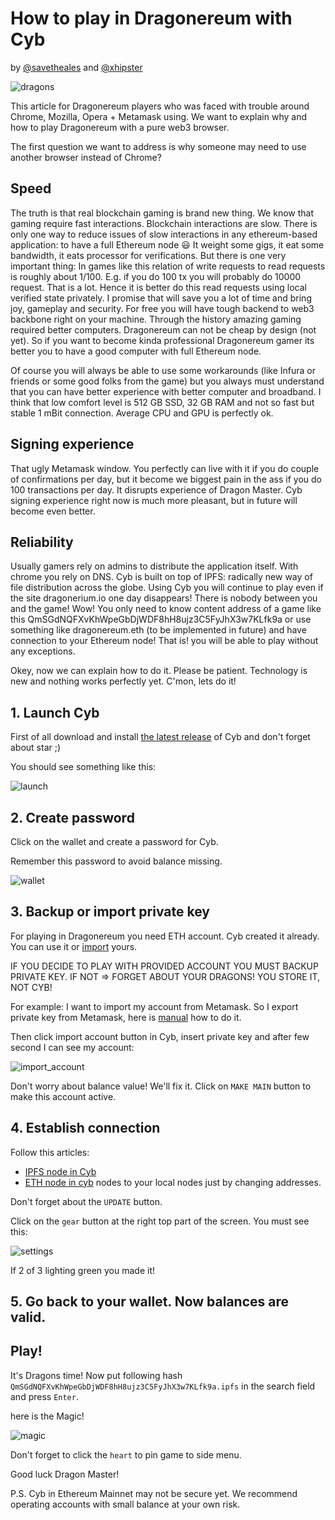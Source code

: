 # How to play in Dragonereum with Cyb

by [@savetheales]() and [@xhipster]()

![dragons](dragon.png)

This article for Dragonereum players who was faced with trouble around Chrome, Mozilla, Opera + Metamask using. We want to explain why and how to play Dragonereum with a pure web3 browser.

The first question we want to address is why someone may need to use another browser instead of Chrome?

## Speed

The truth is that real blockchain gaming is brand new thing. We know that gaming require fast interactions. Blockchain interactions are slow. There is only one way to reduce issues of slow interactions in any ethereum-based application: to have a full Ethereum node :smiley: It weight some gigs, it eat some bandwidth, it eats processor for verifications. But there is one very important thing: In games like this relation of write requests to read requests is roughly about 1/100. E.g. if you do 100 tx you will probably do 10000 request. That is a lot. Hence it is better do this read requests using local verified state privately. I promise that will save you a lot of time and bring joy, gameplay and security. For free you will have tough backend to web3 backbone right on your machine. Through the history amazing gaming required better computers. Dragonereum can not be cheap by design (not yet). So if you want to become kinda professional Dragonereum gamer its better you to have a good computer with full Ethereum node.

Of course you will always be able to use some workarounds (like Infura or friends or some good folks from the game) but you always must understand that you can have better experience with better computer and broadband. I think that low comfort level is 512 GB SSD, 32 GB RAM and not so fast but stable 1 mBit connection. Average CPU and GPU is perfectly ok.

## Signing experience

That ugly Metamask window. You perfectly can live with it if you do couple of confirmations per day, but it become we biggest pain in the ass if you do 100 transactions per day. It disrupts experience of Dragon Master. Cyb signing experience right now is much more pleasant, but in future will become even better.

## Reliability

Usually gamers rely on admins to distribute the application itself. With chrome you rely on DNS. Cyb is built on top of IPFS: radically new way of file distribution across the globe. Using Cyb you will continue to play even if the site dragonerium.io one day disappears! There is nobody between you and the game! Wow! You only need to know content address of a game like this QmSGdNQFXvKhWpeGbDjWDF8hH8ujz3C5FyJhX3w7KLfk9a or use something like dragonereum.eth (to be implemented in future) and have connection to your Ethereum node! That is! you will be able to play without any exceptions.


Okey, now we can explain how to do it. Please be patient. Technology is new and nothing  works perfectly yet. C'mon, lets do it!

## 1. Launch Cyb

First of all download and install [the latest release](https://github.com/cybercongress/cyb/releases) of Cyb and don't forget about star ;)

You should see something like this:

![launch](launch.png)

## 2. Create password

Click on the wallet and create a password for Cyb.

Remember this password to avoid balance missing.

![wallet](wallet.png)

## 3. Backup or import private key

For playing in Dragonereum you need ETH account. Cyb created it already. You can use it or [import](asdasdasd) yours.

IF YOU DECIDE TO PLAY WITH PROVIDED ACCOUNT YOU MUST BACKUP PRIVATE KEY. IF NOT => FORGET ABOUT YOUR DRAGONS! YOU STORE IT, NOT CYB!

For example: I want to import my account from Metamask. So I export private key from Metamask, here is [manual](asdasdasdasd) how to do it.

Then click import account button in Cyb, insert private key and after few second I can see my account:

![import_account](account.png)

Don't worry about balance value! We'll fix it. Click on `MAKE MAIN` button to make this account active.

## 4. Establish connection

Follow this articles:
- [IPFS node in Cyb](https://steemit.com/web3/@savetheales/how-to-add-custom-ipfs-node-to-your-cyb)
- [ETH node in cyb](https://steemit.com/web3/@savetheales/how-to-add-own-eth-node-to-your-cyb) nodes to your local nodes just by changing addresses.

Don't forget about the `UPDATE` button.

 Click on the `gear` button at the right top part of the screen. You must see this:

![settings](settings.png)

If 2 of 3 lighting green you made it!

## 5. Go back to your wallet. Now balances are valid.

## Play!

It's Dragons time! Now put following hash `QmSGdNQFXvKhWpeGbDjWDF8hH8ujz3C5FyJhX3w7KLfk9a.ipfs` in the search field and press `Enter`.

here is the Magic!

![magic](magic.png)

Don't forget to click the `heart` to pin game to side menu.

Good luck Dragon Master!

P.S. Cyb in Ethereum Mainnet may not be secure yet. We recommend operating accounts with small balance at your own risk.

